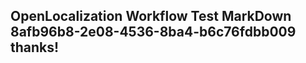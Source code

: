 <properties
ms.topic="hero-topic"
ms.test1="hero-topic"
ms.test2="test"/>


## OpenLocalization Workflow Test MarkDown 8afb96b8-2e08-4536-8ba4-b6c76fdbb009 thanks!



<!--HONumber=Jul16_HO4-->


